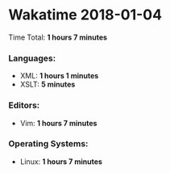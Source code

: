 # Wakatime 2018-01-04

Time Total: **1 hours 7 minutes**

### Languages:
- XML: **1 hours 1 minutes** 
- XSLT: **5 minutes** 

### Editors:
- Vim: **1 hours 7 minutes** 

### Operating Systems:
- Linux: **1 hours 7 minutes** 

